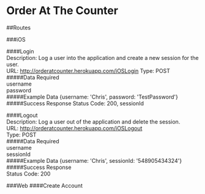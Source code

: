 Order At The Counter
===
##Routes  

###iOS  

####Login  
Description: Log a user into the application and create a new session for the user.  
URL: http://orderatcounter.herokuapp.com/iOSLogin 
Type: POST  
#####Data Required  
username  
password  
#####Example Data 
{username: 'Chris', password: 'TestPassword'} 
#####Success Response
Status Code: 200, sessionId 

####Logout  
Description: Log a user out of the application and delete the session.  
URL: http://orderatcounter.herokuapp.com/iOSLogout  
Type: POST  
#####Data Required  
username  
sessionId  
#####Example Data 
{username: 'Chris', sessionId: '548905434324'} 
#####Success Response  
Status Code: 200  

###Web
####Create Account